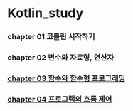 # Kotlin_study
### chapter 01 코틀린 시작하기
### chapter 02 변수와 자료형, 연산자
### [chapter 03 함수와 함수형 프로그래밍](https://github.com/hyeji1221/Kotlin_study/blob/main/chap03/README.md)
### [chapter 04 프로그램의 흐름 제어](https://github.com/hyeji1221/Kotlin_study/blob/main/chap04/README.md)
